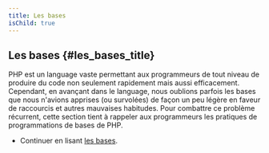 ```yaml
---
title: Les bases
isChild: true
---
```


## Les bases {#les_bases_title}

PHP est un language vaste permettant aux programmeurs de tout niveau de produire du code non seulement rapidement mais 
aussi efficacement. Cependant, en avançant dans le language, nous oublions parfois les bases que nous n'avions apprises 
(ou survolées) de façon un peu légère en faveur de raccourcis et autres mauvaises habitudes. Pour combattre ce problème 
récurrent, cette section tient à rappeler aux programmeurs les pratiques de programmations de bases de PHP.

* Continuer en lisant [les bases](/php-the-right-way/pages/The-Basics.html).
